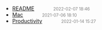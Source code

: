   - [README]()<span style="padding-left:2em;color:orange"></span><span style="color:gray;font-size:.8em;padding-left:2em">2022-02-07 18:46</span>
  - [Mac](mac)<span style="padding-left:2em;color:orange"></span><span style="color:gray;font-size:.8em;padding-left:2em">2021-07-06 18:10</span>
  - [Productivity](productivity)<span style="padding-left:2em;color:orange"></span><span style="color:gray;font-size:.8em;padding-left:2em">2022-01-14 15:27</span>
